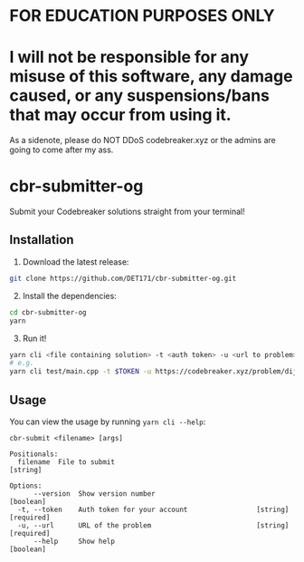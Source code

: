 # FOR EDUCATION PURPOSES ONLY
# I will not be responsible for any misuse of this software, any damage caused, or any suspensions/bans that may occur from using it.
As a sidenote, please do NOT DDoS codebreaker.xyz or the admins are going to come after my ass.
# cbr-submitter-og
Submit your Codebreaker solutions straight from your terminal!

## Installation
1. Download the latest release:
```bash
git clone https://github.com/DET171/cbr-submitter-og.git
```
2. Install the dependencies:
```bash
cd cbr-submitter-og
yarn
```
3. Run it!
```bash
yarn cli <file containing solution> -t <auth token> -u <url to problem>
# e.g.
yarn cli test/main.cpp -t $TOKEN -u https://codebreaker.xyz/problem/dijkstra 
```

## Usage
You can view the usage by running `yarn cli --help`:
```
cbr-submit <filename> [args]

Positionals:
  filename  File to submit                                              [string]

Options:
      --version  Show version number                                   [boolean]
  -t, --token    Auth token for your account                 [string] [required]
  -u, --url      URL of the problem                          [string] [required]
      --help     Show help                                             [boolean]
```